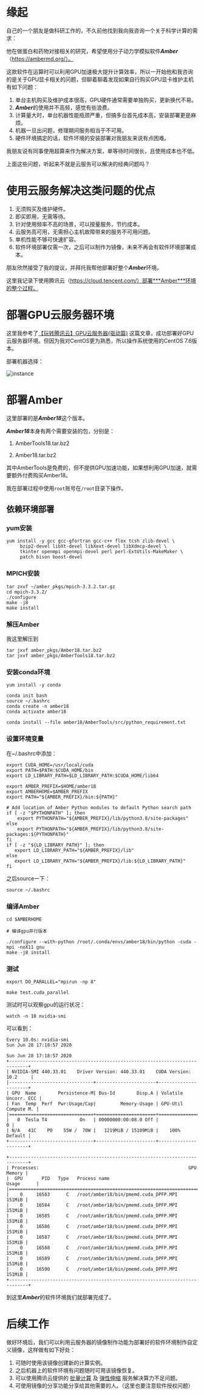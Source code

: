# 缘起

自己的一个朋友是做科研工作的，不久前他找到我向我咨询一个关于科学计算的需求：

他在做蛋白和药物对接相关的研究，希望使用分子动力学模拟软件***Amber*** （https://ambermd.org/）。

这款软件在运算时可以利用GPU加速极大提升计算效率，所以一开始他和我咨询的是关于GPU显卡相关的问题，但聊着聊着发现如果自行购买GPU显卡维护主机有如下问题：

1. 单台主机购买及维护成本很高，GPU硬件通常需要单独购买，更新换代不易。
1. ***Amber***的使用并不高频，感觉有些浪费。
1. 计算量大时，单台机器性能瓶颈严重，但搞多台首先成本高，安装部署更是麻烦。
1. 机器一旦出问题，修理期间服务相当于不可用。
1. 硬件环境搞定的话，软件环境的安装部署对我朋友来说有点困难。

我朋友说有同事使用超算来作为解决方案，单等待时间很长，且使用成本也不低。

上面这些问题，听起来不就是云服务可以解决的经典问题吗？

# 使用云服务解决这类问题的优点

1. 无须购买及维护硬件。
1. 即买即用，无需等待。
1. 针对使用频率不高的场景，可以按量服务，节约成本。
1. 云服务高可用，无需担心主机故障带来的服务不可用问题。
1. 单机性能不够可快速扩容。
1. 软件环境部署仅需一次，之后可以制作为镜像，未来不再会有软件环境部署成本。

朋友欣然接受了我的提议，并拜托我帮他部署好整个***Amber***环境。

这里我记录下使用腾讯云（https://cloud.tencent.com/）部署***Amber***环境的整个过程。

# 部署GPU云服务器环境

这里我参考了[【玩转腾讯云】GPU云服务器(驱动篇)](https://cloud.tencent.com/developer/article/1608269) 这篇文章，成功部署好GPU云服务器环境。但因为我对CentOS更为熟悉，所以操作系统使用的CentOS 7.6版本。

部署机器选择：

![instance](https://raw.githubusercontent.com/ligang1109/ligang1109.github.io/master/images/2020-06-28/instance.png)

# 部署Amber

这里部署的是***Amber18***这个版本。

***Amber18***本身有两个需要安装的包，分别是：

1. AmberTools18.tar.bz2

2. Amber18.tar.bz2

其中AmberTools是免费的，但不提供GPU加速功能，如果想利用GPU加速，就需要额外付费购买Amber18。

我在部署过程中使用`root`账号在`/root`目录下操作。

## 依赖环境部署

### yum安装

```
yum install -y gcc gcc-gfortran gcc-c++ flex tcsh zlib-devel \
     bzip2-devel libXt-devel libXext-devel libXdmcp-devel \
     tkinter openmpi openmpi-devel perl perl-ExtUtils-MakeMaker \
     patch bison boost-devel
```

### MPICH安装

```
tar zxvf ~/amber_pkgs/mpich-3.3.2.tar.gz
cd mpich-3.3.2/
./configure
make -j8
make install
```

### 解压Amber

我这里解压到

```
tar jxvf amber_pkgs/Amber18.tar.bz2
tar jxvf amber_pkgs/AmberTools18.tar.bz2
```

### 安装conda环境

```
yum install -y conda

conda init bash
source ~/.bashrc
conda create -n amber18
conda activate amber18

conda install --file amber18/AmberTools/src/python_requirement.txt
```

### 设置环境变量

在~/.bashrc中添加：

```
export CUDA_HOME=/usr/local/cuda
export PATH=$PATH:$CUDA_HOME/bin
export LD_LIBRARY_PATH=$LD_LIBRARY_PATH:$CUDA_HOME/lib64

export AMBER_PREFIX=$HOME/amber18
export AMBERHOME=$AMBER_PREFIX
export PATH="${AMBER_PREFIX}/bin:${PATH}"

# Add location of Amber Python modules to default Python search path
if [ -z "$PYTHONPATH" ]; then
    export PYTHONPATH="${AMBER_PREFIX}/lib/python3.8/site-packages"
else
    export PYTHONPATH="${AMBER_PREFIX}/lib/python3.8/site-packages:${PYTHONPATH}"
fi
if [ -z "${LD_LIBRARY_PATH}" ]; then
   export LD_LIBRARY_PATH="${AMBER_PREFIX}/lib"
else
   export LD_LIBRARY_PATH="${AMBER_PREFIX}/lib:${LD_LIBRARY_PATH}"
fi
```

之后source一下：

```
source ~/.bashrc
```

### 编译Amber

```
cd $AMBERHOME

# 编译gpu并行版本

./configure --with-python /root/.conda/envs/amber18/bin/python -cuda -mpi -noX11 gnu
make -j8 install
```

### 测试

```
export DO_PARALLEL="mpirun -np 8"

make test.cuda_parallel
```

测试时可以观察gpu的运行状况：

```
watch -n 10 nvidia-smi
```

可以看到：

```
Every 10.0s: nvidia-smi                                                                               Sun Jun 28 17:18:57 2020

Sun Jun 28 17:18:57 2020
+-----------------------------------------------------------------------------+
| NVIDIA-SMI 440.33.01    Driver Version: 440.33.01    CUDA Version: 10.2     |
|-------------------------------+----------------------+----------------------+
| GPU  Name        Persistence-M| Bus-Id        Disp.A | Volatile Uncorr. ECC |
| Fan  Temp  Perf  Pwr:Usage/Cap|         Memory-Usage | GPU-Util  Compute M. |
|===============================+======================+======================|
|   0  Tesla T4            On   | 00000000:00:08.0 Off |                    0 |
| N/A   41C    P0    55W /  70W |   1219MiB / 15109MiB |    100%      Default |
+-------------------------------+----------------------+----------------------+

+-----------------------------------------------------------------------------+
| Processes:                                                       GPU Memory |
|  GPU       PID   Type   Process name                             Usage      |
|=============================================================================|
|    0     16583      C   /root/amber18/bin/pmemd.cuda_DPFP.MPI        151MiB |
|    0     16584      C   /root/amber18/bin/pmemd.cuda_DPFP.MPI        151MiB |
|    0     16585      C   /root/amber18/bin/pmemd.cuda_DPFP.MPI        151MiB |
|    0     16586      C   /root/amber18/bin/pmemd.cuda_DPFP.MPI        151MiB |
|    0     16587      C   /root/amber18/bin/pmemd.cuda_DPFP.MPI        151MiB |
|    0     16588      C   /root/amber18/bin/pmemd.cuda_DPFP.MPI        151MiB |
|    0     16589      C   /root/amber18/bin/pmemd.cuda_DPFP.MPI        151MiB |
|    0     16590      C   /root/amber18/bin/pmemd.cuda_DPFP.MPI        151MiB |
+-----------------------------------------------------------------------------+
```

到这里***Amber***的软件环境我们就部署完成了。

# 后续工作

做好环境后，我们可以利用云服务器的镜像制作功能为部署好的软件环境制作自定义镜像，这样做有如下好处：

1. 可随时使用该镜像创建新的计算实例。
1. 之后机器上的软件环境有问题随时可用该镜像恢复。
1. 可以使用腾讯云提供的 [批量计算](https://cloud.tencent.com/document/product/599) 及 [弹性伸缩](https://cloud.tencent.com/document/product/377) 服务解决算力不足问题。
1. 可使用镜像的分享功能分享给其他需要的人。（这里也要注意软件授权问题）



